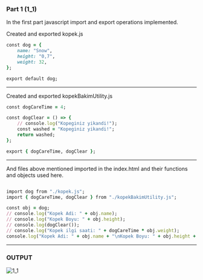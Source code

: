 ### Part 1 (1_1)
In the first part javascript import and export operations implemented. 

Created and exported kopek.js
```ruby
const dog = {
    name: "Snow",
    height: "0,7",
    weight: 32,
};

export default dog;

```
--------------------------------------------------------------------------------------------------

Created and exported kopekBakimUtility.js

```ruby
const dogCareTime = 4;

const dogClear = () => {
    // console.log("Kopeginiz yikandi!");
    const washed = "Kopeginiz yikandi!";
    return washed;
};

export { dogCareTime, dogClear };

```

--------------------------------------------------------------------------------------------------

And files above mentioned imported in the index.html and their functions and objects used here.

```ruby

import dog from "./kopek.js";
import { dogCareTime, dogClear } from "./kopekBakimUtility.js";

const obj = dog;
// console.log("Kopek Adi: " + obj.name);
// console.log("Kopek Boyu: " + obj.height);
// console.log(dogClear());
// console.log("Kopek ilgi saati: " + dogCareTime * obj.weight);
console.log("Kopek Adi: " + obj.name + "\nKopek Boyu: " + obj.height + "\n" + dogClear() + "\nKopek ilgi saati: " + dogCareTime * obj.weight);
```

--------------------------------------------------------------------------------------------------

### OUTPUT

![1_1](https://user-images.githubusercontent.com/54467555/151720036-4d446f5b-abef-4f90-b23e-614aedf756b2.png)
